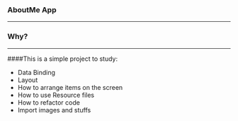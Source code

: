### AboutMe App
---
### Why?
---
####This is a simple project to study:
- Data Binding
- Layout
- How to arrange items on the screen
- How to use Resource files
- How to refactor code
- Import images and stuffs